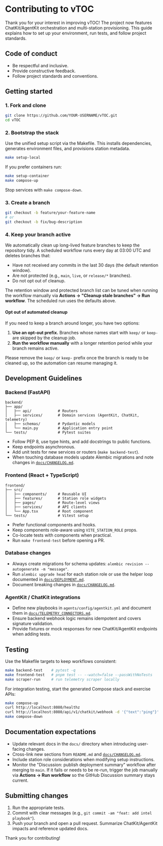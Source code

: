 # Contributing to vTOC

Thank you for your interest in improving vTOC! The project now features ChatKit/AgentKit orchestration and multi-station
provisioning. This guide explains how to set up your environment, run tests, and follow project standards.

## Code of conduct

- Be respectful and inclusive.
- Provide constructive feedback.
- Follow project standards and conventions.

## Getting started

### 1. Fork and clone

```bash
git clone https://github.com/YOUR-USERNAME/vTOC.git
cd vTOC
```

### 2. Bootstrap the stack

Use the unified setup script via the Makefile. This installs dependencies, generates environment files, and provisions station
metadata.

```bash
make setup-local
```

If you prefer containers run:

```bash
make setup-container
make compose-up
```

Stop services with `make compose-down`.

### 3. Create a branch

```bash
git checkout -b feature/your-feature-name
# or
git checkout -b fix/bug-description
```

### 4. Keep your branch active

We automatically clean up long-lived feature branches to keep the repository tidy. A scheduled workflow runs every day at 03:00 UTC and deletes branches that:

- Have not received any commits in the last 30 days (the default retention window).
- Are not protected (e.g., `main`, `live`, or `release/*` branches).
- Do not opt out of cleanup.

The retention window and protected branch list can be tuned when running the workflow manually via **Actions → "Cleanup stale branches" → Run workflow**. The scheduled run uses the defaults above.

#### Opt out of automated cleanup

If you need to keep a branch around longer, you have two options:

1. **Use an opt-out prefix.** Branches whose names start with `keep/` or `keep-` are skipped by the cleanup job.
2. **Run the workflow manually** with a longer retention period while your branch remains active.

Please remove the `keep/` or `keep-` prefix once the branch is ready to be cleaned up, so the automation can resume managing it.

## Development Guidelines

### Backend (FastAPI)

```
backend/
├── app/
│   ├── api/            # Routers
│   ├── services/       # Domain services (AgentKit, ChatKit, telemetry)
│   ├── schemas/        # Pydantic models
│   └── main.py         # Application entry point
└── tests/              # Pytest suites
```

- Follow PEP 8, use type hints, and add docstrings to public functions.
- Keep endpoints asynchronous.
- Add unit tests for new services or routers (`make backend-test`).
- When touching database models update Alembic migrations and note changes in [`docs/CHANGELOG.md`](docs/CHANGELOG.md).

### Frontend (React + TypeScript)

```
frontend/
├── src/
│   ├── components/     # Reusable UI
│   ├── features/       # Station role widgets
│   ├── pages/          # Route-level views
│   ├── services/       # API clients
│   └── App.tsx         # Root component
└── tests/              # Vitest setup
```

- Prefer functional components and hooks.
- Keep components role-aware using `VITE_STATION_ROLE` props.
- Co-locate tests with components when practical.
- Run `make frontend-test` before opening a PR.

### Database changes

- Always create migrations for schema updates: `alembic revision --autogenerate -m "message"`.
- Run `alembic upgrade head` for each station role or use the helper loop documented in [`docs/DEPLOYMENT.md`](docs/DEPLOYMENT.md#multi-station-postgres).
- Document breaking changes in [`docs/CHANGELOG.md`](docs/CHANGELOG.md).

### AgentKit / ChatKit integrations

- Define new playbooks in `agents/config/agentkit.yml` and document them in [`docs/TELEMETRY_CONNECTORS.md`](docs/TELEMETRY_CONNECTORS.md).
- Ensure backend webhook logic remains idempotent and covers signature validation.
- Provide fixtures or mock responses for new ChatKit/AgentKit endpoints when adding tests.

## Testing

Use the Makefile targets to keep workflows consistent:

```bash
make backend-test    # pytest -q
make frontend-test   # pnpm test -- --watch=false --passWithNoTests
make scraper-run     # run telemetry scraper locally
```

For integration testing, start the generated Compose stack and exercise APIs:

```bash
make compose-up
curl http://localhost:8080/healthz
curl http://localhost:8080/api/v1/chatkit/webhook -d '{"text":"ping"}'
make compose-down
```

## Documentation expectations

- Update relevant docs in the `docs/` directory when introducing user-facing changes.
- Cross-link new sections from `README.md` and [`docs/CHANGELOG.md`](docs/CHANGELOG.md).
- Include station role considerations when modifying setup instructions.
- Monitor the "Discussion: publish deployment summary" workflow after merging to `main`. If it fails or needs to be re-run,
  trigger the job manually via **Actions → Run workflow** so the GitHub Discussion summary stays current.

## Submitting changes

1. Run the appropriate tests.
2. Commit with clear messages (e.g., `git commit -am "feat: add intel playbook"`).
3. Push your branch and open a pull request. Summarize ChatKit/AgentKit impacts and reference updated docs.

Thank you for contributing!
